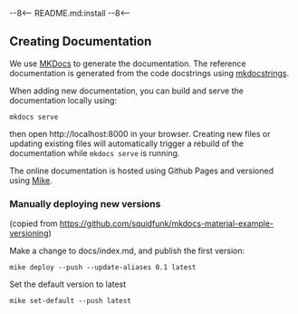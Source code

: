 
--8<--
README.md:install
--8<--


## Creating Documentation


We use [MKDocs](https://www.mkdocs.org/) to generate the documentation.
The reference documentation is generated from the code docstrings using [mkdocstrings](mkdocstrings.github.io/).

When adding new documentation, you can build and serve the documentation locally using:

```
mkdocs serve
```
then open http://localhost:8000 in your browser.
Creating new files or updating existing files will automatically trigger a rebuild of the documentation while `mkdocs serve` is running.



The online documentation is hosted using Github Pages and versioned using [Mike](https://github.com/jimporter/mike/issues).


### Manually deploying new versions

(copied from https://github.com/squidfunk/mkdocs-material-example-versioning)

Make a change to docs/index.md, and publish the first version:

```
mike deploy --push --update-aliases 0.1 latest
```
Set the default version to latest

```
mike set-default --push latest
```
